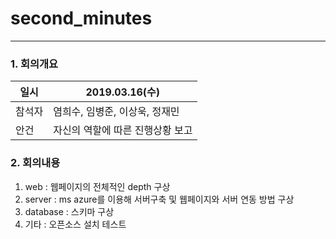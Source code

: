 # second_minutes

----------
### 1. 회의개요

| 일시    |2019.03.16(수)                 |
| --------|-------------------------------|
| 참석자  |염희수, 임병준, 이상욱, 정재민    |
| 안건    |자신의 역할에 따른 진행상황 보고   |


### 2. 회의내용

1. web : 웹페이지의 전체적인 depth 구상
2. server : ms azure를 이용해 서버구축 및 웹페이지와 서버 연동 방법 구상
3. database : 스키마 구상
4. 기타 : 오픈소스 설치 테스트
